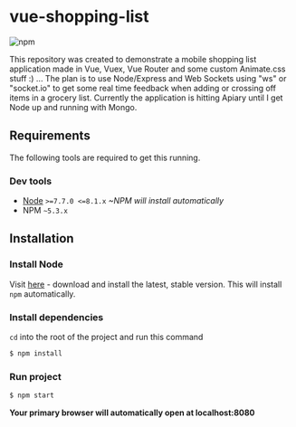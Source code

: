 # vue-shopping-list

![npm][npm-version-image]

This repository was created to demonstrate a mobile shopping list application made in Vue, Vuex, Vue Router and some custom Animate.css stuff :) ... The plan is to use Node/Express and Web Sockets using "ws" or "socket.io" to get some real time feedback when adding or crossing off items in a grocery list. Currently the application is hitting Apiary until I get Node up and running with Mongo.

## Requirements
The following tools are required to get this running.

### Dev tools
* [Node](https://nodejs.org/en/) `>=7.7.0 <=8.1.x` *~NPM will install automatically*
* NPM `~5.3.x`

## Installation
### Install Node
Visit [here](https://nodejs.org/en/) - download and install the latest, stable version.
This will install `npm` automatically.

### Install dependencies
`cd` into the root of the project and run this command
```sh
$ npm install
```

### Run project
```sh
$ npm start
```
**Your primary browser will automatically open at localhost:8080**

[npm-version-image]: https://img.shields.io/npm/v/npm.svg?maxAge=2592000
